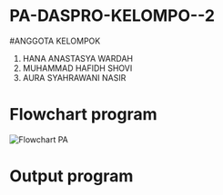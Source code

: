 # PA-DASPRO-KELOMPO--2
#ANGGOTA KELOMPOK
1. HANA ANASTASYA WARDAH
2. MUHAMMAD HAFIDH SHOVI
3. AURA SYAHRAWANI NASIR
# Flowchart program
![Flowchart PA](https://github.com/Praktikum-Akhir-Kelompok-2/PA-DASPRO-KELOMPO--2/assets/144807237/c6cbeef6-aca1-4c92-abb9-95c1d1927727)


# Output program 


